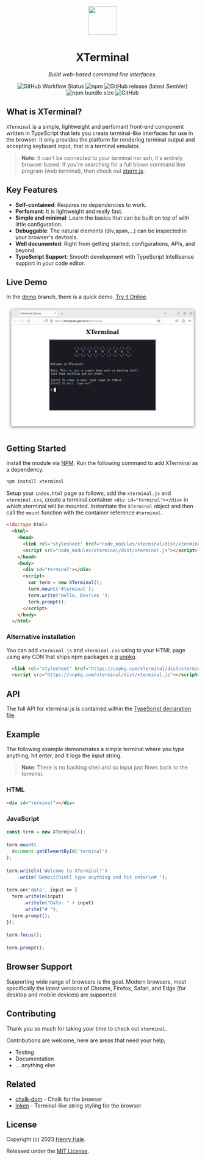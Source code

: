 <div align="center">
<img width="75" height="75" src="https://raw.githubusercontent.com/henryhale/xterminal/master/assets/logo-rounded.png" />
<h1>XTerminal</h1> 
<p><i>Build web-based command line interfaces.</i></p>
<img alt="GitHub Workflow Status" src="https://img.shields.io/github/actions/workflow/status/henryhale/xterminal/npm-publish.yml">
<img alt="npm" src="https://img.shields.io/npm/v/xterminal">
<img alt="GitHub release (latest SemVer)" src="https://img.shields.io/github/v/release/henryhale/xterminal">
<img alt="npm bundle size" src="https://img.shields.io/bundlephobia/minzip/xterminal">
<img alt="GitHub" src="https://img.shields.io/github/license/henryhale/xterminal">
</div>

## What is XTerminal?

`XTerminal` is a simple, lightweight and perfomant front-end component written in TypeScript that lets you create terminal-like interfaces for use in the browser.
It only provides the platform for rendering terminal output and accepting keyboard input, that is a terminal emulator.

> **Note:** It can't be connected to your terminal nor ssh, it's entirely browser based.
> If you're searching for a full blown command line program (web terminal), then check out [xterm.js](https://github.com/xtermjs).


## Key Features

- **Self-contained**: Requires no dependencies to work.
- **Perfomant**: It is lightweight and really fast.
- **Simple and minimal**: Learn the basics that can be built on top of with little configuration.
- **Debuggable**: The natural elements (div,span,...) can be inspected in your browser's devtools.
- **Well documented**: Right from getting started, configurations, APIs, and beyond.
- **TypeScript Support**: Smooth development with TypeScript Intellisense support in your code editor.

## Live Demo

In the [demo](https://github.com/henryhale/xterminal/tree/demo) branch, there is a quick demo. [Try it Online](https://henryhale.github.io/xterminal/).

![](https://raw.githubusercontent.com/henryhale/xterminal/demo/media/screenshot.png)

## Getting Started

Install the module via [NPM](https://npmjs.org/package/xterminal). Run the following command to add XTerminal as a dependency.

```sh
npm install xterminal
```

Setup your `index.html` page as follows, add the `xterminal.js` and `xterminal.css`, create a terminal container `<div id="terminal"></div>` in which xterminal will be mounted. Instantiate the `XTerminal` object and then call the `mount` function with the container reference `#terminal`.

```html
<!doctype html>
  <html>
    <head>
      <link rel="stylesheet" href="node_modules/xterminal/dist/xterminal.css" />
      <script src="node_modules/xterminal/dist/xterminal.js"></script>
    </head>
    <body>
      <div id="terminal"></div>
      <script>
        var term = new XTerminal();
        term.mount('#terminal');
        term.write('Hello, Dev!\n$ ');
        term.prompt();
      </script>
    </body>
  </html>
```

### Alternative installation

You can add `xterminal.js` and `xterminal.css` using to your HTML page using any CDN that ships npm packages e.g [unpkg](https://unpkg.com/xterminal).

```html
  <link rel="stylesheet" href="https://unpkg.com/xterminal/dist/xterminal.css" />
  <script src="https://unpkg.com/xterminal/dist/xterminal.js"></script>
```

## API

The full API for xterminal.js is contained within the [TypeScript declaration file](https://github.com/henryhale/xterminal/blob/master/types/terminal.d.ts).

## Example

The following example demonstrates a simple terminal where you type anything,
hit enter, and it logs the input string.

> **Note**: There is no backing shell and so input just flows back to the terminal.

### HTML

```html
<div id="terminal"></div>
```

### JavaScript

```js
const term = new XTerminal();

term.mount(
  document.getElementById('terminal')
);

term.writeln('Welcome to XTerminal!')
    .write('Demo\t[hint] type anything and hit enter\n# ');

term.on('data', input => {
  term.writeln(input)
      .writeln("Data: " + input)
      .write("# ");
  term.prompt();
});

term.focus();

term.prompt();
```

## Browser Support

Supporting wide range of browsers is the goal. Modern browsers, most specifically the latest versions of Chrome, Firefox, Safari, and Edge (for desktop and mobile devices) are supported.

## Contributing

Thank you so much for taking your time to check out `xterminal`.

Contributions are welcome, here are areas that need your help;

- Testing
- Documentation
- ... anything else

## Related

- [chalk-dom](https://github.com/henryhale/chalk-dom) - Chalk for the browser
- [inken](https://github.com/henryhale/inken) - Terminal-like string styling for the browser

## License

Copyright (c) 2023 [Henry Hale](https://github.com/henryhale/).

Released under the [MIT License](https://github.com/henryhale/xterminal/blob/master/LICENSE.txt).
